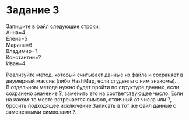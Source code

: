 # Задание 3
Запишите в файл следующие строки:  
Анна=4  
Елена=5  
Марина=6  
Владимир=?  
Константин=?  
Иван=4  

Реализуйте метод, который считывает данные из файла и сохраняет в двумерный массив (либо HashMap, если
студенты с ним знакомы).  
В отдельном методе нужно будет пройти по структуре данных, если сохранено
значение ?, заменить его на соответствующее число. Если на каком-то месте встречается символ, отличный от
числа или ?, бросить подходящее исключение.Записать в тот же файл данные с замененными символами ?.